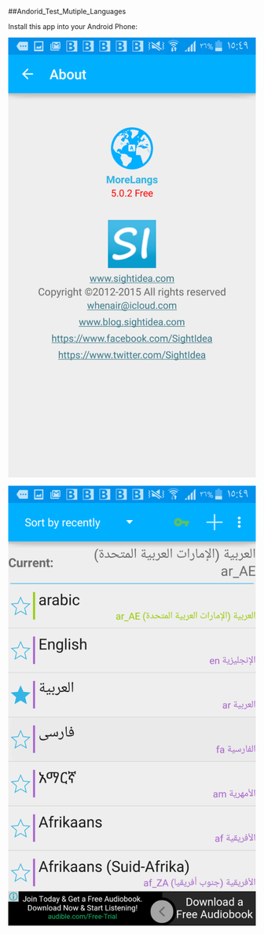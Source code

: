 ##Andorid_Test_Mutiple_Languages

Install this app into your Android Phone:

![drawing](https://github.com/63a16d97ea4816a7f854483da5031469/Issues-solution/blob/master/Android%20issues/Screenshots/Screenshot_%D9%A2%D9%A0%D9%A1%D9%A5-%D9%A1%D9%A1-%D9%A0%D9%A3-%D9%A1%D9%A5-%D9%A4%D9%A9-%D9%A0%D9%A5.png)


![drawing](https://github.com/63a16d97ea4816a7f854483da5031469/Issues-solution/blob/master/Android%20issues/Screenshots/Screenshot_%D9%A2%D9%A0%D9%A1%D9%A5-%D9%A1%D9%A1-%D9%A0%D9%A3-%D9%A1%D9%A5-%D9%A4%D9%A9-%D9%A3%D9%A2.png)